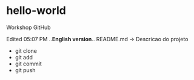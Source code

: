 # hello-world
Workshop GitHub

Edited 05:07 PM
..**English version**..
README.md -> <markdown> Descricao do projeto


* git clone
* git add
* git commit
* git push
